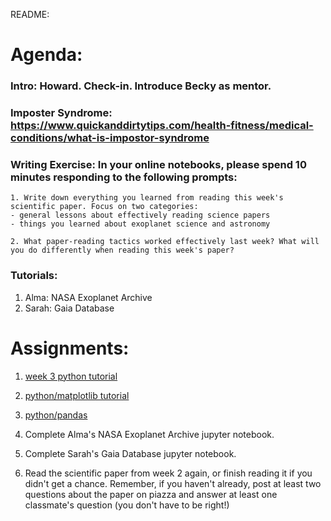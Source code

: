 README:

# Agenda:

### Intro: Howard. Check-in. Introduce Becky as mentor. 
### Imposter Syndrome: https://www.quickanddirtytips.com/health-fitness/medical-conditions/what-is-impostor-syndrome
### Writing Exercise: In your online notebooks, please spend 10 minutes responding to the following prompts:

    1. Write down everything you learned from reading this week's scientific paper. Focus on two categories: 
    - general lessons about effectively reading science papers
    - things you learned about exoplanet science and astronomy
    
    2. What paper-reading tactics worked effectively last week? What will you do differently when reading this week's paper?
    
### Tutorials:
1. Alma: NASA Exoplanet Archive
2. Sarah: Gaia Database

# Assignments:

1. [week 3 python tutorial](http://swcarpentry.github.io/python-novice-gapminder/)

2. [python/matplotlib tutorial](https://matplotlib.org/users/pyplot_tutorial.html)

3. [python/pandas](http://pandas.pydata.org/pandas-docs/stable/10min.html)

4. Complete Alma's NASA Exoplanet Archive jupyter notebook.

5. Complete Sarah's Gaia Database jupyter notebook.

6. Read the scientific paper from week 2 again, or finish reading it if you didn't get a chance. Remember, if you haven't already, post at least two questions about the paper on piazza and answer at least one classmate's question (you don't have to be right!)
